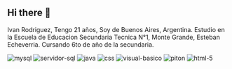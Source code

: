 ## Hi there 👋
Ivan Rodriguez, 
Tengo 21 años, 
Soy de Buenos Aires, Argentina. 
Estudio en la Escuela de Educacion Secundaria Tecnica N°1, Monte Grande, Esteban Echeverria. 
Cursando 6to de año de la secundaria. 


![mysql](https://github.com/user-attachments/assets/979ddd55-9bff-47e9-8f04-31e1e70e1c7e)
![servidor-sql](https://github.com/user-attachments/assets/61bf72c7-d6f2-434c-adba-6d5cd504c008)
![java](https://github.com/user-attachments/assets/6de3eaa9-d334-40d4-b1ca-4df8d4ed59dd)
![css](https://github.com/user-attachments/assets/c7df56ce-7607-4e69-974b-b067189dcd3e)
![visual-basico](https://github.com/user-attachments/assets/40969a7c-6558-43e9-8497-94de29da409b)
![piton](https://github.com/user-attachments/assets/0c44b419-d896-4857-8f5b-25e92904b82a)
![html-5](https://github.com/user-attachments/assets/4efe85c0-a955-4e96-901c-cc3ae1321cf3)
